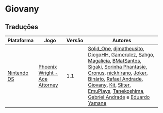 # Giovany

## Traduções

| Plataforma | Jogo | Versão | Autores |
| ----------- | ----------- | ----------- | ----------- |
| [Nintendo DS](../../traducoes/nintendo-ds/) | [Phoenix Wright - Ace Attorney](../../traducoes/nintendo-ds/phoenix-wright-ace-attorney_solid_one-et-al/) | 1.1 | [Solid\_One](../../autores/solid_one/), [djmatheusito](../../autores/djmatheusito/), [DiegoHH](../../autores/diegohh/), [Gamerulez](../../autores/gamerulez/), [Sahgo](../../autores/sahgo/), [Magalicia](../../autores/magalicia/), [BMatSantos](../../autores/bmatsantos/), [Sigaki](../../autores/sigaki/), [Sorinha Phantasie](../../autores/sorinha-phantasie/), [Cronus](../../autores/cronus/), [nickhirano](../../autores/nickhirano/), [Joker](../../autores/joker/), [Binário](../../autores/binario/), [Rafael Andrade](../../autores/rafael-andrade/), [Giovany](../../autores/giovany/), [Kit](../../autores/kit/), [Sliter](../../autores/sliter/), [EmuPlays](../../autores/emuplays/), [Tanekoshima](../../autores/tanekoshima/), [Gabriel Andrade](../../autores/gabriel-andrade/) e [Eduardo Yamane](../../autores/eduardo-yamane/) |
